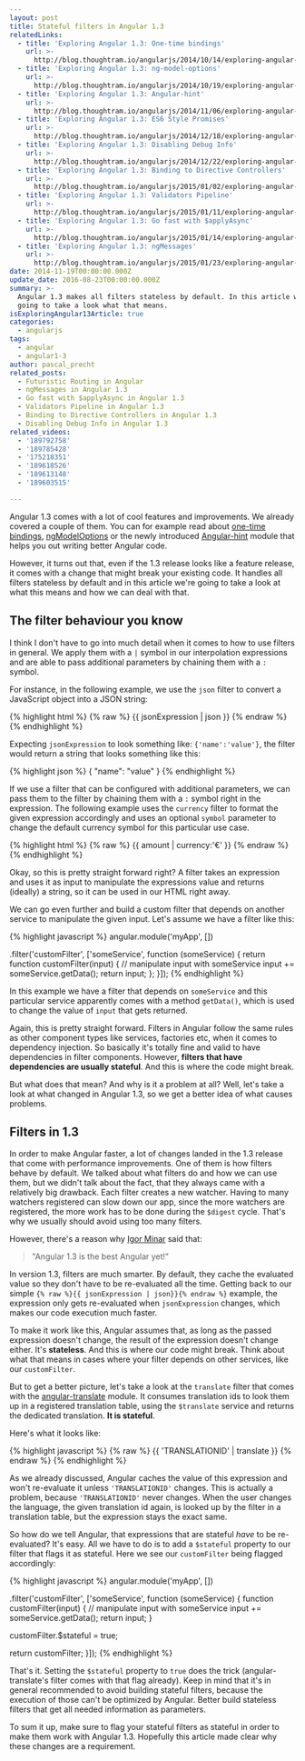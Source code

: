 ```yaml
---
layout: post
title: Stateful filters in Angular 1.3
relatedLinks:
  - title: 'Exploring Angular 1.3: One-time bindings'
    url: >-
      http://blog.thoughtram.io/angularjs/2014/10/14/exploring-angular-1.3-one-time-bindings.html
  - title: 'Exploring Angular 1.3: ng-model-options'
    url: >-
      http://blog.thoughtram.io/angularjs/2014/10/19/exploring-angular-1.3-ng-model-options.html
  - title: 'Exploring Angular 1.3: Angular-hint'
    url: >-
      http://blog.thoughtram.io/angularjs/2014/11/06/exploring-angular-1.3-angular-hint.html
  - title: 'Exploring Angular 1.3: ES6 Style Promises'
    url: >-
      http://blog.thoughtram.io/angularjs/2014/12/18/exploring-angular-1.3-es6-style-promises.html
  - title: 'Exploring Angular 1.3: Disabling Debug Info'
    url: >-
      http://blog.thoughtram.io/angularjs/2014/12/22/exploring-angular-1.3-disabling-debug-info.html
  - title: 'Exploring Angular 1.3: Binding to Directive Controllers'
    url: >-
      http://blog.thoughtram.io/angularjs/2015/01/02/exploring-angular-1.3-bindToController.html
  - title: 'Exploring Angular 1.3: Validators Pipeline'
    url: >-
      http://blog.thoughtram.io/angularjs/2015/01/11/exploring-angular-1.3-validators-pipeline.html
  - title: 'Exploring Angular 1.3: Go fast with $applyAsync'
    url: >-
      http://blog.thoughtram.io/angularjs/2015/01/14/exploring-angular-1.3-speed-up-with-applyAsync.html
  - title: 'Exploring Angular 1.3: ngMessages'
    url: >-
      http://blog.thoughtram.io/angularjs/2015/01/23/exploring-angular-1.3-ngMessages.html
date: 2014-11-19T00:00:00.000Z
update_date: 2016-08-23T00:00:00.000Z
summary: >-
  Angular 1.3 makes all filters stateless by default. In this article we're
  going to take a look what that means.
isExploringAngular13Article: true
categories:
  - angularjs
tags:
  - angular
  - angular1-3
author: pascal_precht
related_posts:
  - Futuristic Routing in Angular
  - ngMessages in Angular 1.3
  - Go fast with $applyAsync in Angular 1.3
  - Validators Pipeline in Angular 1.3
  - Binding to Directive Controllers in Angular 1.3
  - Disabling Debug Info in Angular 1.3
related_videos:
  - '189792758'
  - '189785428'
  - '175218351'
  - '189618526'
  - '189613148'
  - '189603515'

---
```


Angular 1.3 comes with a lot of cool features and improvements. We already covered a couple of them. You can for example read about [one-time bindings](http://blog.thoughtram.io/angularjs/2014/10/14/exploring-angular-1.3-one-time-bindings.html), [ngModelOptions](http://blog.thoughtram.io/angularjs/2014/10/19/exploring-angular-1.3-ng-model-options.html) or the newly introduced [Angular-hint](http://blog.thoughtram.io/angularjs/2014/11/06/exploring-angular-1.3-angular-hint.html) module that helps you out writing better Angular code.

However, it turns out that, even if the 1.3 release looks like a feature release, it comes with a change that might break your existing code. It handles all filters stateless by default and in this article we're going to take a look at what this means and how we can deal with that.

## The filter behaviour you know

I think I don't have to go into much detail when it comes to how to use filters in general. We apply them with a `|` symbol in our interpolation expressions and are able to pass additional parameters by chaining them with a `:` symbol.

For instance, in the following example, we use the `json` filter to convert a JavaScript object into a JSON string:

{% highlight html %}
{% raw %}
{{ jsonExpression | json }}
{% endraw %}
{% endhighlight %}

Expecting `jsonExpression` to look something like: `{'name':'value'}`, the filter would return a string that looks something like this:

{% highlight json %}
{
  "name": "value"
}
{% endhighlight %}

If we use a filter that can be configured with additional parameters, we can pass them to the filter by chaining them with a `:` symbol right in the expression. The following example uses the `currency` filter to format the given expression accordingly and uses an optional `symbol` parameter to change the default currency symbol for this particular use case.

{% highlight html %}
{% raw %}
{{ amount | currency:'€' }}
{% endraw %}
{% endhighlight %}

Okay, so this is pretty straight forward right? A filter takes an expression and uses it as input to manipulate the expressions value and returns (ideally) a string, so it can be used in our HTML right away.

We can go even further and build a custom filter that depends on another service to manipulate the given input. Let's assume we have a filter like this:

{% highlight javascript %}
angular.module('myApp', [])

.filter('customFilter', ['someService', function (someService) {
  return function customFilter(input) {
    // manipulate input with someService
    input += someService.getData();
    return input;
  };
}]);
{% endhighlight %}

In this example we have a filter that depends on `someService` and this particular service apparently comes with a method `getData()`, which is used to change the value of `input` that gets returned.

Again, this is pretty straight forward. Filters in Angular follow the same rules as other component types like services, factories etc, when it comes to dependency injection. So basically it's totally fine and valid to have dependencies in filter components. However, **filters that have dependencies are usually stateful**. And this is where the code might break.

But what does that mean? And why is it a problem at all? Well, let's take a look at what changed in Angular 1.3, so we get a better idea of what causes problems.

## Filters in 1.3

In order to make Angular faster, a lot of changes landed in the 1.3 release that come with performance improvements. One of them is how filters behave by default. We talked about what filters do and how we can use them, but we didn't talk about the fact, that they always came with a relatively big drawback. Each filter creates a new watcher. Having to many watchers registered can slow down our app, since the more watchers are registered, the more work has to be done during the `$digest` cycle. That's why we usually should avoid using too many filters.

However, there's a reason why [Igor Minar](http://twitter.com/IgorMinar) said that:

>"Angular 1.3 is the best Angular yet!"

In version 1.3, filters are much smarter. By default, they cache the evaluated value so they don't have to be re-evaluated all the time. Getting back to our simple `{% raw %}{{ jsonExpression | json}}{% endraw %}` example, the expression only gets re-evaluated when `jsonExpression` changes, which makes our code execution much faster.

To make it work like this, Angular assumes that, as long as the passed expression doesn't change, the result of the expression doesn't change either. It's **stateless**. And this is where our code might break. Think about what that means in cases where your filter depends on other services, like our `customFilter`.

But to get a better picture, let's take a look at the `translate` filter that comes with the [angular-translate](http://angular-translate.github.io) module. It consumes translation ids to look them up in a registered translation table, using the `$translate` service and returns the dedicated translation. **It is stateful**.

Here's what it looks like:

{% highlight javascript %}
{% raw %}
{{ 'TRANSLATIONID' | translate }}
{% endraw %}
{% endhighlight %}

As we already discussed, Angular caches the value of this expression and won't re-evaluate it unless `'TRANSLATIONID'` changes. This is actually a problem, because `'TRANSLATIONID'` never changes. When the user changes the language, the given translation id again, is looked up by the filter in a translation table, but the expression stays the exact same.

So how do we tell Angular, that expressions that are stateful  *have* to be re-evaluated? It's easy. All we have to do is to add a `$stateful` property to our filter that flags it as stateful. Here we see our `customFilter` being flagged accordingly:

{% highlight javascript %}
angular.module('myApp', [])

.filter('customFilter', ['someService', function (someService) {
  function customFilter(input) {
    // manipulate input with someService
    input += someService.getData();
    return input;
  }

  customFilter.$stateful = true;

  return customFilter;
}]);
{% endhighlight %}

That's it. Setting the `$stateful` property to `true` does the trick (angular-translate's filter comes with that flag already). Keep in mind that it's in general recommended to avoid building stateful filters, because the execution of those can't be optimized by Angular. Better build stateless filters that get all needed information as parameters.

To sum it up, make sure to flag your stateful filters as stateful in order to make them work with Angular 1.3. Hopefully this article made clear why these changes are a requirement.
